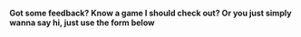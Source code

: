 

**Got some feedback? Know a game I should check out? Or you just simply wanna say hi, just use the form below**

